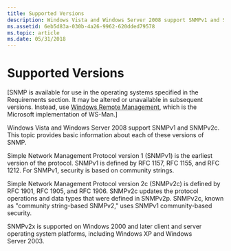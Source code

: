 ```yaml
---
title: Supported Versions
description: Windows Vista and Windows Server 2008 support SNMPv1 and SNMPv2c. This topic provides basic information about each of these versions of SNMP.
ms.assetid: 6eb5d83a-030b-4a26-9962-620dded79578
ms.topic: article
ms.date: 05/31/2018
---
```


# Supported Versions

\[SNMP is available for use in the operating systems specified in the Requirements section. It may be altered or unavailable in subsequent versions. Instead, use [Windows Remote Management](https://docs.microsoft.com/windows/desktop/WinRM/portal), which is the Microsoft implementation of WS-Man.\]

Windows Vista and Windows Server 2008 support SNMPv1 and SNMPv2c. This topic provides basic information about each of these versions of SNMP.

Simple Network Management Protocol version 1 (SNMPv1) is the earliest version of the protocol. SNMPv1 is defined by RFC 1157, RFC 1155, and RFC 1212. For SNMPv1, security is based on community strings.

Simple Network Management Protocol version 2c (SNMPv2c) is defined by RFC 1901, RFC 1905, and RFC 1906. SNMPv2c updates the protocol operations and data types that were defined in SNMPv2p. SNMPv2c, known as "community string-based SNMPv2," uses SNMPv1 community-based security.

SNMPv2x is supported on Windows 2000 and later client and server operating system platforms, including Windows XP and Windows Server 2003.

 

 




